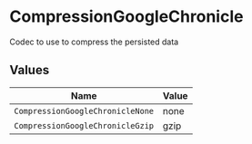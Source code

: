 # CompressionGoogleChronicle

Codec to use to compress the persisted data


## Values

| Name                             | Value                            |
| -------------------------------- | -------------------------------- |
| `CompressionGoogleChronicleNone` | none                             |
| `CompressionGoogleChronicleGzip` | gzip                             |